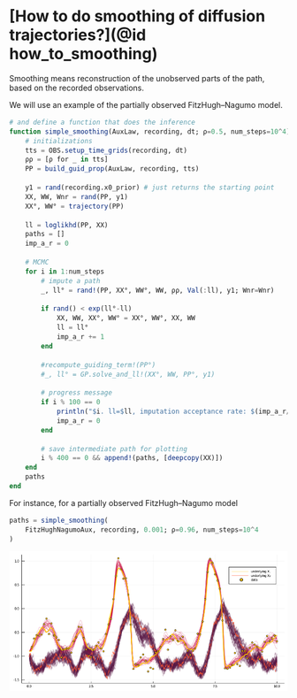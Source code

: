 # [How to do smoothing of diffusion trajectories?](@id how_to_smoothing)

Smoothing means reconstruction of the unobserved parts of the path, based on the recorded observations.

We will use an example of the partially observed FitzHugh–Nagumo model.


```julia
# and define a function that does the inference
function simple_smoothing(AuxLaw, recording, dt; ρ=0.5, num_steps=10^4)
	# initializations
	tts = OBS.setup_time_grids(recording, dt)
	ρρ = [ρ for _ in tts]
	PP = build_guid_prop(AuxLaw, recording, tts)

	y1 = rand(recording.x0_prior) # just returns the starting point
	XX, WW, Wnr = rand(PP, y1)
	XX°, WW° = trajectory(PP)

	ll = loglikhd(PP, XX)
	paths = []
	imp_a_r = 0

	# MCMC
	for i in 1:num_steps
		# impute a path
		_, ll° = rand!(PP, XX°, WW°, WW, ρρ, Val(:ll), y1; Wnr=Wnr)

		if rand() < exp(ll°-ll)
			XX, WW, XX°, WW° = XX°, WW°, XX, WW
			ll = ll°
			imp_a_r += 1
		end

		#recompute_guiding_term!(PP°)
		#_, ll° = GP.solve_and_ll!(XX°, WW, PP°, y1)

		# progress message
		if i % 100 == 0
			println("$i. ll=$ll, imputation acceptance rate: $(imp_a_r/100)")
			imp_a_r = 0
		end

		# save intermediate path for plotting
		i % 400 == 0 && append!(paths, [deepcopy(XX)])
	end
	paths
end
```

For instance, for a partially observed FitzHugh–Nagumo model

```julia
paths = simple_smoothing(
	FitzHughNagumoAux, recording, 0.001; ρ=0.96, num_steps=10^4
)
```
![paths](../assets/how_to/smoothing/paths.png)
